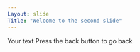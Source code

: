 ```yaml
---
Layout: slide
Title: "Welcome to the second slide"
---
```

Your text
Press the back button to go back
